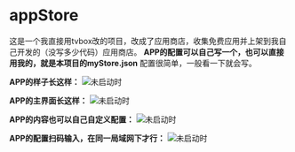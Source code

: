 # appStore
这是一个我直接用tvbox改的项目，改成了应用商店，收集免费应用并上架到我自己开发的（没写多少代码）应用商店。
**APP的配置可以自己写一个，也可以直接用我的，就是本项目的myStore.json**
配置很简单，一般看一下就会写。

**APP的样子长这样：**
![未启动时](https://raw.githubusercontent.com/czy19950220/appStore/main/%E7%99%BE%E5%AE%9D%E8%A2%8B/1.png)

**APP的主界面长这样：**
![未启动时](https://raw.githubusercontent.com/czy19950220/appStore/main/%E7%99%BE%E5%AE%9D%E8%A2%8B/2.png)

**APP的内容也可以自己自定义配置：**
![未启动时](https://raw.githubusercontent.com/czy19950220/appStore/main/%E7%99%BE%E5%AE%9D%E8%A2%8B/3.png)

**APP的配置扫码输入，在同一局域网下才行：**
![未启动时](https://raw.githubusercontent.com/czy19950220/appStore/main/%E7%99%BE%E5%AE%9D%E8%A2%8B/4.png)

